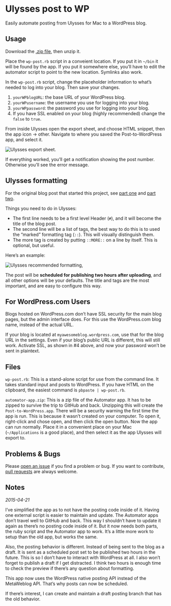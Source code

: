 # Ulysses post to WP
Easily automate posting from Ulysses for Mac to a WordPress blog.

## Usage

Download the [.zip file][1], then unzip it. 

Place the `wp-post.rb` script in a conveient location. If you put it in `~/bin` it will be found by the app. If you put it somewhere else, you’ll have to edit the automator script to point to the new location. Symlinks also work.

In the `wp-post.rb` script, change the placeholder information to what’s needed to log into your blog. Then save your changes.

1. `yourWPblogURL`: the base URL of your WordPress blog.
2. `yourWPusername`: the username you use for logging into your blog.
3. `yourWPpassword`: the password you use for logging into your blog.
4. If you have SSL enabled on your blog (highly recommended) change the `false` to `true`.

From inside Ulysses open the export sheet, and choose HTML snippet, then the app icon -\> other. Navigate to where you saved the Post-to-WordPress app, and select it. 

![Ulysses export sheet.][image-1]

If everything worked, you’ll get a notification showing the post number. Otherwise you’ll see the error message.

## Ulysses formatting

For the original blog post that started this project, see [part one][2] and [part two][3].

Things you need to do in Ulysses:

- The first line needs to be a first level Header (`#`), and it will become the title of the blog post.
- The second line will be a list of tags, the best way to do this is to used the “marked” formatting tag (`::`). This will visually distinguish them.
- The more tag is created by putting `::MORE::` on a line by itself. This is optional, but useful.

Here’s an example:

![Ulysses recommended formatting,][image-2]

The post will be **scheduled for publishing two hours after uploading**, and all other options will be your defaults. The title and tags are the most important, and are easy to configure this way.

## For WordPress.com Users

Blogs hosted on WordPress.com don’t have SSL security for the main blog pages, but the admin interface does. For this use the WordPress.com blog name, instead of the actual URL.

If your blog is located at `myawesomeblog.wordpress.com`, use that for the blog URL in the settings. Even if your blog’s public URL is different, this will still work. Activate SSL, as shown in #4 above, and now your password won’t be sent in plaintext.

## Files

`wp-post.rb`: This is a stand-alone script for use from the command line. It takes standard input and posts to WordPress. If you have HTML on the clipboard, the easiest command is `pbpaste | wp-post.rb`. 

`automator-app.zip`: This is a zip file of the Automator app. It has to be zipped to survive the trip to GitHub and back. Unzipping this will create the `Post-to-WordPress.app`. There will be a security warning the first time the app is run. This is because it wasn’t created on your computer. To open it, right-click and chose open, and then click the open button. Now the app can run normally. Place it in a convenient place on your Mac (`~/Applications` is a good place), and then select it as the app Ulysses will export to. 

## Problems & Bugs

Please [open an issue][4] if you find a problem or bug. If you want to contribute, [pull requests][5] are always welcome.

## Notes

_2015-04-21_

I’ve simplified the app as to not have the posting code inside of it. Having one external script is easier to maintain and update. The Automator apps don’t travel well to GitHub and back. This way I shouldn’t have to update it again as there’s no posting code inside of it. But it now needs both parts, the ruby script and the Automator app to work. It’s a little more work to setup than the old app, but works the same. 

Also, the posting behavior is different. Instead of being sent to the blog as a draft. It is sent as a scheduled post set to be published two hours in the future. This is so I don’t have to interact with WordPress at all. I also won’t forget to publish a draft if I get distracted. I think two hours is enough time to check the preview if there’s any question about formatting.

This app now uses the WordPress native posting API instead of the MetaWeblog API. That’s why posts can now be scheduled.

If there’s interest, I can create and maintain a draft posting branch that has the old behavior.

[1]:	https://github.com/JenniferMack/Ulysses-post-to-WP/archive/master.zip "Direct .zip download."
[2]:	http://jennifermack.net/2015/04/08/post-to-wordpress-from-ulysses/ "Blog link"
[3]:	http://jennifermack.net/2015/04/09/post-to-wordpress-from-ulysses-update-49/ "Blog link."
[4]:	https://github.com/JenniferMack/Ulysses-post-to-WP/issues "Issue tracker."
[5]:	https://github.com/JenniferMack/Ulysses-post-to-WP/pulls "Create a pull request."

[image-1]:	https://jennifermackdotnet.files.wordpress.com/2015/04/20150408-18480200-screenshot-sm.jpg
[image-2]:	https://jennifermackdotnet.files.wordpress.com/2015/04/20150409-15341000-screenshot-sm-4caad16bffa84d168122c7b5efb9429d.jpg